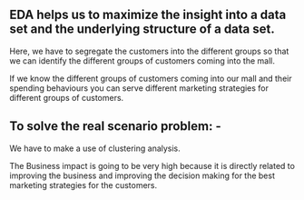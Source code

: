 ## EDA helps us to maximize the insight into a data set and the underlying structure of a data set.

Here, we have to segregate the customers into the different groups so that we can identify the different groups of customers coming into the mall.

If we know the different groups of customers coming into our mall and their spending behaviours you can serve different marketing strategies for different groups of customers.


## To solve the real scenario problem: -

We have to make a use of clustering analysis.

The Business impact is going to be very high because it is directly related to improving the business and improving the decision making for the best marketing strategies for the customers.

